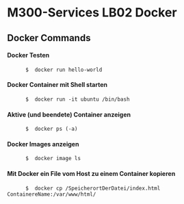 # M300-Services LB02 Docker

## Docker Commands

#### Docker Testen

```Shell
      $  docker run hello-world
```

#### Docker Container mit Shell starten


```Shell
      $  docker run -it ubuntu /bin/bash
```

#### Aktive (und beendete) Container anzeigen

```Shell
      $  docker ps (-a)
```

#### Docker Images anzeigen

```Shell
      $  docker image ls
```

#### Mit Docker ein File vom Host zu einem Container kopieren

```Shell
      $  docker cp /SpeicherortDerDatei/index.html ContainereName:/var/www/html/
```


